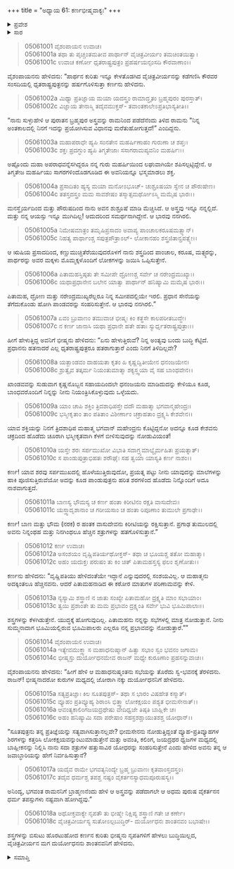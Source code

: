 +++
title = "ಅಧ್ಯಾಯ 61: ಕರ್ಣಭೀಷ್ಮವಾಕ್ಯಃ"
+++

<details><summary>ಪ್ರವೇಶ</summary>


।।   ಓಂ ಓಂ ನಮೋ ನಾರಾಯಣಾಯ।।   ಶ್ರೀ ವೇದವ್ಯಾಸಾಯ ನಮಃ ।।

ಶ್ರೀ ಕೃಷ್ಣದ್ವೈಪಾಯನ ವೇದವ್ಯಾಸ ವಿರಚಿತ  

**ಶ್ರೀ ಮಹಾಭಾರತ**

**ಉದ್ಯೋಗ ಪರ್ವ**

**ಯಾನಸಂಧಿ ಪರ್ವ**

**ಅಧ್ಯಾಯ 61**

</details>


<details><summary>ಸಾರ</summary>

ಪಾರ್ಥನ ಕುರಿತು ಇನ್ನೂ ಕೇಳತೊಡಗಿರುವ ಧೃತರಾಷ್ಟ್ರನನ್ನು ಕಡೆಗಣಿಸಿ ಕೌರವರ ಸಂಸದಿಯಲ್ಲಿ ದುರ್ಯೋಧನನನ್ನು ಹರ್ಷಗೊಳಿಸುತ್ತಾ ಕರ್ಣನು ತನ್ನ ಪರಾಕ್ರಮವನ್ನು ಕೊಚ್ಚಿಕೊಳ್ಳಲು (1-6), ಭೀಷ್ಮನು ಅವನನ್ನು ಹೀಯಾಳಿಸಿದುದು (7-11). ಅದಕ್ಕೆ ನೊಂದು ಕರ್ಣನು “ಶಸ್ತ್ರಗಳನ್ನು ಕೆಳಗಿಡುತ್ತೇನೆ. ಯುದ್ಧಕ್ಕೆ ಹೋಗುವುದಿಲ್ಲ. ಪಿತಾಮಹನು ನನ್ನನ್ನು ಸಭೆಗಳಲ್ಲಿ ಮಾತ್ರ ನೋಡುತ್ತಾನೆ. ನೀನು ಸುಮ್ಮನಾದಾಗ ಭೂಮಿಯಲ್ಲಿರುವ ಭೂಮಿಪಾಲರು ಎಲ್ಲರೂ ನನ್ನ ಪ್ರಭಾವವನ್ನು ನೋಡುತ್ತಾರೆ” ಎಂದು ಹೇಳಿ ಸಭಾತ್ಯಾಗ ಮಾಡಿದುದು (12-18).

</details>


> 05061001 ವೈಶಂಪಾಯನ ಉವಾಚ।  
05061001a ತಥಾ ತು ಪೃಚ್ಚಂತಮತೀವ ಪಾರ್ಥಾನ್
	ವೈಚಿತ್ರವೀರ್ಯಂ ತಮಚಿಂತಯಿತ್ವಾ।  
> 05061001c ಉವಾಚ ಕರ್ಣೋ ಧೃತರಾಷ್ಟ್ರಪುತ್ರಂ
	ಪ್ರಹರ್ಷಯನ್ಸಂಸದಿ ಕೌರವಾಣಾಂ।।  

ವೈಶಂಪಾಯನನು ಹೇಳಿದನು: “ಪಾರ್ಥನ ಕುರಿತು ಇನ್ನೂ ಕೇಳತೊಡಗಿದ ವೈಚಿತ್ರವೀರ್ಯನನ್ನು ಕಡೆಗಣಿಸಿ ಕೌರವರ ಸಂಸದಿಯಲ್ಲಿ ಧೃತರಾಷ್ಟ್ರಪುತ್ರನನ್ನು ಹರ್ಷಗೊಳಿಸುತ್ತಾ ಕರ್ಣನು ಹೇಳಿದನು.

> 05061002a ಮಿಥ್ಯಾ ಪ್ರತಿಜ್ಞಾಯ ಮಯಾ ಯದಸ್ತ್ರಂ
	ರಾಮಾದ್ಧೃತಂ ಬ್ರಹ್ಮಪುರಂ ಪುರಸ್ತಾತ್।  
> 05061002c ವಿಜ್ಞಾಯ ತೇನಾಸ್ಮಿ ತದೈವಮುಕ್ತಸ್-
	ತವಾಂತಕಾಲೇಽಪ್ರತಿಭಾಸ್ಯತೀತಿ।।   

“ನಾನು ಸುಳ್ಳುಹೇಳಿ ಆ ಪುರಾತನ ಬ್ರಹ್ಮಪುರ ಅಸ್ತ್ರವನ್ನು ರಾಮನಿಂದ ಪಡೆದೆನೆಂದು ತಿಳಿದ ರಾಮನು “ನಿನ್ನ ಅಂತಕಾಲದಲ್ಲಿ ನಿನಗೆ ಇದನ್ನು ಪ್ರಯೋಗಿಸುವ ವಿಧಾನವು ಮರೆತುಹೋಗುತ್ತದೆ!” ಎಂದಿದ್ದನು.

> 05061003a ಮಹಾಪರಾಧೇ ಹ್ಯಪಿ ಸಂನತೇನ
	ಮಹರ್ಷಿಣಾಹಂ ಗುರುಣಾ ಚ ಶಪ್ತಃ।  
> 05061003c ಶಕ್ತಃ ಪ್ರದಗ್ಧುಂ ಹ್ಯಪಿ ತಿಗ್ಮತೇಜಾಃ
	ಸಸಾಗರಾಮಪ್ಯವನಿಂ ಮಹರ್ಷಿಃ।।  

ಅಷ್ಟೊಂದು ಮಹಾ ಅಪರಾಧವನ್ನೆಸಗಿದ್ದರೂ ನನ್ನ ಗುರು ಮಹರ್ಷಿಯಿಂದ ಲಘುವಾಗಿಯೇ ಶಪಿಸಲ್ಪಟ್ಟಿದ್ದೇನೆ. ಆ ತಿಗ್ಮತೇಜ ಮಹರ್ಷಿಯು ಸಾಗರಗಳಿಂದೊಡಗೂಡಿದ ಈ ಅವನಿಯನ್ನೂ ಭಸ್ಮಮಾಡಲು ಶಕ್ತ.

> 05061004a ಪ್ರಸಾದಿತಂ ಹ್ಯಸ್ಯ ಮಯಾ ಮನೋಽಭೂಚ್-
	ಚುಶ್ರೂಷಯಾ ಸ್ವೇನ ಚ ಪೌರುಷೇಣ।  
> 05061004c ತತಸ್ತದಸ್ತ್ರಂ ಮಮ ಸಾವಶೇಷಂ
	ತಸ್ಮಾತ್ಸಮರ್ಥೋಽಸ್ಮಿ ಮಮೈಷ ಭಾರಃ।।  

ಮನಸ್ಥೈರ್ಯದಿಂದ ಮತ್ತು ಪೌರುಷದಿಂದ ನಾನು ಅವನ ಶುಶ್ರೂಷೆ ಮಾಡಿ ಮೆಚ್ಚಿಸಿದೆ. ಆ ಅಸ್ತ್ರವು ಇನ್ನೂ ನನ್ನಲ್ಲಿದೆ. ಮತ್ತು ನನ್ನ ಆಯಸ್ಸು ಇನ್ನೂ ಮುಗಿದಿಲ್ಲ! ಆದುದರಿಂದ ಸಮರ್ಥನಾಗಿದ್ದೇನೆ. ಆ ಭಾರವು ನನಗಿರಲಿ.

> 05061005a ನಿಮೇಷಮಾತ್ರಂ ತಮೃಷಿಪ್ರಸಾದಂ
	ಅವಾಪ್ಯ ಪಾಂಚಾಲಕರೂಷಮತ್ಸ್ಯಾನ್।  
> 05061005c ನಿಹತ್ಯ ಪಾರ್ಥಾಂಶ್ಚ ಸಪುತ್ರಪೌತ್ರಾಽಲ್-
	ಲೋಕಾನಹಂ ಶಸ್ತ್ರಜಿತಾನ್ಪ್ರಪತ್ಸ್ಯೇ।।  

ಆ ಋಷಿಯ ಪ್ರಸಾದದಿಂದ, ಕಣ್ಣುಮುಚ್ಚಿತೆರೆಯುವುದರೊಳಗೆ ನಾನು ಶಸ್ತ್ರದಿಂದ ಪಾಂಚಾಲ, ಕರೂಷ, ಮತ್ಸ್ಯರನ್ನು, ಪಾರ್ಥರನ್ನು ಅವರ ಮಕ್ಕಳು ಮೊಮ್ಮಕ್ಕಳೊಂದಿಗೆ ಲೋಕಗಳನ್ನು ಜಯಿಸಿ ಒಪ್ಪಿಸುತ್ತೇನೆ.

> 05061006a ಪಿತಾಮಹಸ್ತಿಷ್ಠತು ತೇ ಸಮೀಪೇ
	ದ್ರೋಣಶ್ಚ ಸರ್ವೇ ಚ ನರೇಂದ್ರಮುಖ್ಯಾಃ।  
> 05061006c ಯಥಾಪ್ರಧಾನೇನ ಬಲೇನ ಯಾತ್ವಾ
	ಪಾರ್ಥಾನ್ ಹನಿಷ್ಯಾಮಿ ಮಮೈಷ ಭಾರಃ।।  

ಪಿತಾಮಹ, ದ್ರೋಣ ಮತ್ತು ನರೇಂದ್ರಮುಖ್ಯರೆಲ್ಲರೂ ನಿನ್ನ ಸಮೀಪದಲ್ಲಿಯೇ ಇರಲಿ. ಪ್ರಧಾನ ಸೇನೆಯನ್ನು ತೆಗೆದುಕೊಂಡು ಹೋಗಿ ಪಾಂಡವರನ್ನು ಸಂಹರಿಸುತ್ತೇನೆ. ಆ ಭಾರವು ನನಗಿರಲಿ.”

> 05061007a ಏವಂ ಬ್ರುವಾಣಂ ತಮುವಾಚ ಭೀಷ್ಮಃ
	ಕಿಂ ಕತ್ಥಸೇ ಕಾಲಪರೀತಬುದ್ಧೇ।   
> 05061007c ನ ಕರ್ಣ ಜಾನಾಸಿ ಯಥಾ ಪ್ರಧಾನೇ
	ಹತೇ ಹತಾಃ ಸ್ಯುರ್ಧೃತರಾಷ್ಟ್ರಪುತ್ರಾಃ।।  

ಹೀಗೆ ಹೇಳುತ್ತಿದ್ದ ಅವನಿಗೆ ಭೀಷ್ಮನು ಹೇಳಿದನು: “ಏನು ಹೇಳುತ್ತಿರುವೆ? ನಿನ್ನ ಅಂತ್ಯವು ಬಂದು ಬುದ್ಧಿ ಕೆಟ್ಟಿದೆ. ಪ್ರಧಾನನು ಹತನಾದರೆ ಎಲ್ಲ ಧೃತರಾಷ್ಟ್ರಪುತ್ರರೂ ಹತರಾಗುತ್ತಾರೆ ಎಂದು ನಿನಗೆ ತಿಳಿದಿಲ್ಲವೇ?

> 05061008a ಯತ್ಖಾಂಡವಂ ದಾಹಯತಾ ಕೃತಂ ಹಿ
	ಕೃಷ್ಣದ್ವಿತೀಯೇನ ಧನಂಜಯೇನ।  
> 05061008c ಶ್ರುತ್ವೈವ ತತ್ಕರ್ಮ ನಿಯಂತುಮಾತ್ಮಾ
	ಶಕ್ಯಸ್ತ್ವಯಾ ವೈ ಸಹ ಬಾಂಧವೇನ।।  

ಖಾಂಡವವನ್ನು ಸುಡುವಾಗ ಕೃಷ್ಣನೊಬ್ಬನ ಸಹಾಯದಿಂದಲೇ ಧನಂಜಯನು ಮಾಡಿದುದನ್ನು ಕೇಳಿಯೂ ಕೂಡ, ಬಾಂಧವರೊಂದಿಗೆ ನಿನ್ನನ್ನು ನೀನು ನಿಯಂತ್ರಿಸಿಕೊಳ್ಳುವುದು ಒಳ್ಳೆಯದು.

> 05061009a ಯಾಂ ಚಾಪಿ ಶಕ್ತಿಂ ತ್ರಿದಶಾಧಿಪಸ್ತೇ
	ದದೌ ಮಹಾತ್ಮಾ ಭಗವಾನ್ಮಹೇಂದ್ರಃ।  
> 05061009c ಭಸ್ಮೀಕೃತಾಂ ತಾಂ ಪತಿತಾಂ ವಿಶೀರ್ಣಾಂ
	ಚಕ್ರಾಹತಾಂ ದ್ರಕ್ಷ್ಯಸಿ ಕೇಶವೇನ।।  

ಯಾವ ಶಕ್ತಿಯನ್ನು ನಿನಗೆ ತ್ರಿದಶಾಧಿಪ ಮಹಾತ್ಮ ಭಗವಾನ್ ಮಹೇಂದ್ರನು ಕೊಟ್ಟಿದ್ದನೋ ಅದನ್ನೂ ಕೂಡ ಕೇಶವನು ಚಕ್ರದಿಂದ ಹೊಡೆದು ಚೂರಾಗಿ ಭಸ್ಮೀಕೃತವಾಗಿ ಕೆಳಗೆ ಬೀಳಿಸುವುದನ್ನು ನೋಡುವಿಯಂತೆ!

> 05061010a ಯಸ್ತೇ ಶರಃ ಸರ್ಪಮುಖೋ ವಿಭಾತಿ
	ಸದಾಗ್ರ್ಯಮಾಲ್ಯೈರ್ಮಹಿತಃ ಪ್ರಯತ್ನಾತ್।  
> 05061010c ಸ ಪಾಂಡುಪುತ್ರಾಭಿಹತಃ ಶರೌಘೈಃ
	ಸಹ ತ್ವಯಾ ಯಾಸ್ಯತಿ ಕರ್ಣ ನಾಶಂ।।  

ಕರ್ಣ! ಯಾವ ಶರವು ಸರ್ಪಮುಖದಲ್ಲಿ ಹೊಳೆಯುತ್ತಿರುವುದೋ, ಪ್ರಯತ್ನ ಪಟ್ಟು ನೀನು ಯಾವುದನ್ನು ಮಾಲೆಗಳನ್ನು ಹಾಕಿ ಪೂಜಿಸುತ್ತಿರುವೆಯೋ ಅದನ್ನು ಕೂಡ ಪಾಂಡುಪುತ್ರನು ಹರಿತ ಶರಗಳಿಂದ ಹೊಡೆದು ನಿನ್ನೊಂದಿಗೆ ಅದೂ ನಾಶವಾಗುತ್ತದೆ.

> 05061011a ಬಾಣಸ್ಯ ಭೌಮಸ್ಯ ಚ ಕರ್ಣ ಹಂತಾ
	ಕಿರೀಟಿನಂ ರಕ್ಷತಿ ವಾಸುದೇವಃ।  
> 05061011c ಯಸ್ತ್ವಾದೃಶಾನಾಂ ಚ ಗರೀಯಸಾಂ ಚ
	ಹಂತಾ ರಿಪೂಣಾಂ ತುಮುಲೇ ಪ್ರಗಾಢೇ।।  

ಕರ್ಣ! ಬಾಣ ಮತ್ತು ಭೌಮ (ನರಕ) ರ ಹಂತಕ ವಾಸುದೇವನು ಕಿರೀಟಿಯನ್ನು ರಕ್ಷಿಸುತ್ತಾನೆ. ಪ್ರಗಾಢ ತುಮುಲದಲ್ಲಿ ಅವನು ನಿನ್ನಂಥಹ ಮತ್ತು ನಿನಗಿಂಥಲೂ ಹೆಚ್ಚಿನ ಶತ್ರುಗಳನ್ನು ಹತಗೊಳಿಸುತ್ತಾನೆ.”

> 05061012 ಕರ್ಣ ಉವಾಚ।  
05061012a ಅಸಂಶಯಂ ವೃಷ್ಣಿಪತಿರ್ಯಥೋಕ್ತಸ್-
	ತಥಾ ಚ ಭೂಯಶ್ಚ ತತೋ ಮಹಾತ್ಮಾ।  
> 05061012c ಅಹಂ ಯದುಕ್ತಃ ಪರುಷಂ ತು ಕಿಂ ಚಿತ್
	ಪಿತಾಮಹಸ್ತಸ್ಯ ಫಲಂ ಶೃಣೋತು।।  

ಕರ್ಣನು ಹೇಳಿದನು: “ವೃಷ್ಣಿಪತಿಯು ಹೇಳಿದಂತೆಯೇ ಇದ್ದಾನೆ ಎನ್ನುವುದರಲ್ಲಿ ಸಂಶಯವಿಲ್ಲ. ಆ ಮಹಾತ್ಮನು ಅದಕ್ಕಿಂತಲೂ ಹೆಚ್ಚಿನವನು. ಆದರೆ ಪಿತಾಮಹನಾಡಿದ ಈ ಕಠೋರ ಮಾತುಗಳ ಪರಿಣಾಮವನ್ನು ಕೇಳಿ.

> 05061013a ನ್ಯಸ್ಯಾಮಿ ಶಸ್ತ್ರಾಣಿ ನ ಜಾತು ಸಂಖ್ಯೇ
	ಪಿತಾಮಹೋ ದ್ರಕ್ಷ್ಯತಿ ಮಾಂ ಸಭಾಯಾಂ।  
> 05061013c ತ್ವಯಿ ಪ್ರಶಾಂತೇ ತು ಮಮ ಪ್ರಭಾವಂ
	ದ್ರಕ್ಷ್ಯಂತಿ ಸರ್ವೇ ಭುವಿ ಭೂಮಿಪಾಲಾಃ।।  

ಶಸ್ತ್ರಗಳನ್ನು ಕೆಳಗಿಡುತ್ತೇನೆ. ಯುದ್ಧಕ್ಕೆ ಹೋಗುವುದಿಲ್ಲ. ಪಿತಾಮಹನು ನನ್ನನ್ನು ಸಭೆಗಳಲ್ಲಿ ಮಾತ್ರ ನೋಡುತ್ತಾನೆ. ನೀನು ಸುಮ್ಮನಾದಾಗ ಭೂಮಿಯಲ್ಲಿರುವ ಭೂಮಿಪಾಲರು ಎಲ್ಲರೂ ನನ್ನ ಪ್ರಭಾವವನ್ನು ನೋಡುತ್ತಾರೆ.””

> 05061014 ವೈಶಂಪಾಯನ ಉವಾಚ।  
05061014a ಇತ್ಯೇವಮುಕ್ತ್ವಾ ಸ ಮಹಾಧನುಷ್ಮಾನ್
	ಹಿತ್ವಾ ಸಭಾಂ ಸ್ವಂ ಭವನಂ ಜಗಾಮ।  
> 05061014c ಭೀಷ್ಮಸ್ತು ದುರ್ಯೋಧನಮೇವ ರಾಜನ್
	ಮಧ್ಯೇ ಕುರೂಣಾಂ ಪ್ರಹಸನ್ನುವಾಚ।।  

ವೈಶಂಪಾಯನನು ಹೇಳಿದನು: “ಹೀಗೆ ಹೇಳಿ ಆ ಮಹಾಧನುಷ್ಮಂತನು ಸಭೆಯನ್ನು ತೊರೆದು ಸ್ವ-ಭವನಕ್ಕೆ ತೆರಳಿದನು. ರಾಜನ್! ಭೀಷ್ಮನಾದರೋ ಕುರುಗಳ ಮಧ್ಯದಲ್ಲಿ ಜೋರಾಗಿ ನಕ್ಕು ದುರ್ಯೋಧನನಿಗೆ ಹೇಳಿದನು.

> 05061015a ಸತ್ಯಪ್ರತಿಜ್ಞಾಃ ಕಿಲ ಸೂತಪುತ್ರಸ್-
	ತಥಾ ಸ ಭಾರಂ ವಿಷಹೇತ ಕಸ್ಮಾತ್।  
> 05061015c ವ್ಯೂಹಂ ಪ್ರತಿವ್ಯೂಹ್ಯ ಶಿರಾಂಸಿ ಭಿತ್ತ್ವಾ
	ಲೋಕಕ್ಷಯಂ ಪಶ್ಯತ ಭೀಮಸೇನಾತ್।।  
> 05061016a ಆವಂತ್ಯಕಾಲಿಂಗಜಯದ್ರಥೇಷು
	ವೇದಿಧ್ವಜೇ ತಿಷ್ಠತಿ ಬಾಹ್ಲಿಕೇ ಚ।  
> 05061016c ಅಹಂ ಹನಿಷ್ಯಾಮಿ ಸದಾ ಪರೇಷಾಂ
	ಸಹಸ್ರಶಶ್ಚಾಯುತಶಶ್ಚ ಯೋಧಾನ್।।  

“ಸೂತಪುತ್ರನು ತನ್ನ ಪ್ರತಿಜ್ಞೆಯನ್ನು ಸತ್ಯವಾಗಿಸುತ್ತಾನಲ್ಲವೇ? ಭೀಮಸೇನನು ನೋಡುತ್ತಿದ್ದಂತೆ ವ್ಯೂಹ-ಪ್ರತಿವ್ಯೂಹಗಳ ಶಿರಗಳನ್ನು ಕತ್ತರಿಸಿ ಲೋಕಕ್ಷಯವನ್ನುಂಟುಮಾಡುತ್ತೇನೆ ಮತ್ತು ಅವಂತಿ, ಕಲಿಂಗ, ಜಯದ್ರಥರ ಧ್ವಜಗಳ ಮಧ್ಯದಲ್ಲಿ ಬಾಹ್ಲೀಕನನ್ನು ನಿಲ್ಲಿಸಿ ನಾನು ಸದಾ ಶತ್ರುಗಳ ಹತ್ತುಸಾವಿರ ಯೋಧರನ್ನು ಸಂಹರಿಸುತ್ತೇನೆ ಎಂದು ಹೇಳಿದ ಅವನು ತನ್ನ ಆ ಜವಾಬ್ಧಾರಿಯನ್ನು ಹೇಗೆ ನಿರ್ವಹಿಸುತ್ತಾನೆ?

> 05061017a ಯದೈವ ರಾಮೇ ಭಗವತ್ಯನಿಂದ್ಯೇ
	ಬ್ರಹ್ಮ ಬ್ರುವಾಣಃ ಕೃತವಾಂಸ್ತದಸ್ತ್ರಂ।  
> 05061017c ತದೈವ ಧರ್ಮಶ್ಚ ತಪಶ್ಚ ನಷ್ಟಂ
	ವೈಕರ್ತನಸ್ಯಾಧಮಪೂರುಷಸ್ಯ।।  

ಅನಿಂದ್ಯ, ಭಗವಂತ ರಾಮನನಿಗೆ ಬ್ರಾಹ್ಮಣನೆಂದು ಹೇಳಿ ಆ ಅಸ್ತ್ರವನ್ನು ಪಡೆದಾಗಲೇ ಆ ಅಧಮ ಪುರುಷ ವೈಕರ್ತನನ ಧರ್ಮ ತಪಸ್ಸುಗಳು ನಷ್ಟವಾಗಿ ಹೋಗಿದ್ದವು.”

> 05061018a ಅಥೋಕ್ತವಾಕ್ಯೇ ನೃಪತೌ ತು ಭೀಷ್ಮೇ
	ನಿಕ್ಷಿಪ್ಯ ಶಸ್ತ್ರಾಣಿ ಗತೇ ಚ ಕರ್ಣೇ।  
> 05061018c ವೈಚಿತ್ರವೀರ್ಯಸ್ಯ ಸುತೋಽಲ್ಪಬುದ್ಧಿರ್-
	ದುರ್ಯೋಧನಃ ಶಾಂತನವಂ ಬಭಾಷೇ।।  

ಶಸ್ತ್ರಗಳನ್ನು ಬಿಸುಟು ಹೊರಟುಹೋದ ಕರ್ಣನ ಕುರಿತು ಭೀಷ್ಮನು ನೃಪತಿಗಳಿಗೆ ಹೇಳಲು ಬುದ್ಧಿಯಿಲ್ಲದ, ವೈಚಿತ್ರವೀರ್ಯನ ಮಗ ದುರ್ಯೋಧನನು ಶಾಂತನವನಿಗೆ ಹೇಳಿದನು.


<details><summary>ಸಮಾಪ್ತಿ</summary>


ಇತಿ ಶ್ರೀ ಮಹಾಭಾರತೇ ಉದ್ಯೋಗ ಪರ್ವಣಿ ಯಾನಸಂಧಿ ಪರ್ವಣಿ ಕರ್ಣಭೀಷ್ಮವಾಕ್ಯೇ ಏಕಷಷ್ಟಿತಮೋಽಧ್ಯಾಯಃ।  
ಇದು ಶ್ರೀ ಮಹಾಭಾರತದಲ್ಲಿ ಉದ್ಯೋಗ ಪರ್ವದಲ್ಲಿ ಯಾನಸಂಧಿ ಪರ್ವದಲ್ಲಿ ಕರ್ಣಭೀಷ್ಮವಾಕ್ಯದಲ್ಲಿ ಅರವತ್ತೊಂದನೆಯ ಅಧ್ಯಾಯವು.

</details>
